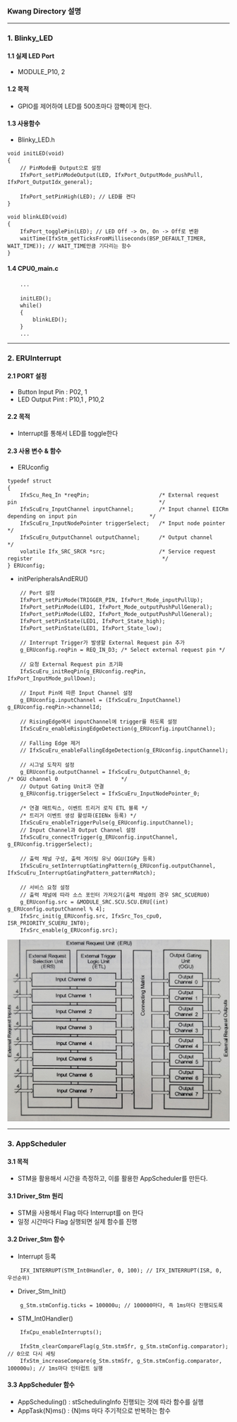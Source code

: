 ### Kwang Directory 설명

<hr>

### 1. Blinky_LED

#### 1.1 실제 LED Port

- MODULE_P10, 2

#### 1.2 목적

- GPIO를 제어하여 LED를 500초마다 깜빡이게 한다.

#### 1.3 사용함수

- Blinky_LED.h

```
void initLED(void)
{
    // PinMode를 Output으로 설정
    IfxPort_setPinModeOutput(LED, IfxPort_OutputMode_pushPull, IfxPort_OutputIdx_general);

    IfxPort_setPinHigh(LED); // LED를 켠다
}
```

```
void blinkLED(void)
{
    IfxPort_togglePin(LED); // LED Off -> On, On -> Off로 변환
    waitTime(IfxStm_getTicksFromMilliseconds(BSP_DEFAULT_TIMER, WAIT_TIME)); // WAIT_TIME만큼 기다리는 함수
}
```

#### 1.4 CPU0_main.c
```
    ...

    initLED();
    while()
    {
        blinkLED();
    }
    ...
```    

<hr>

### 2. ERUInterrupt

#### 2.1 PORT 설정

- Button Input Pin : P02, 1
- LED Output Pint : P10,1 , P10,2

#### 2.2 목적

- Interrupt를 통해서 LED를 toggle한다

#### 2.3 사용 변수 & 함수

- ERUconfig

```
typedef struct
{
    IfxScu_Req_In *reqPin;                      /* External request pin                                             */
    IfxScuEru_InputChannel inputChannel;        /* Input channel EICRm depending on input pin                       */
    IfxScuEru_InputNodePointer triggerSelect;   /* Input node pointer                                               */
    IfxScuEru_OutputChannel outputChannel;      /* Output channel                                                   */
    volatile Ifx_SRC_SRCR *src;                 /* Service request register                                         */
} ERUconfig;
```

- initPeripheralsAndERU()
```
    // Port 설정 
    IfxPort_setPinMode(TRIGGER_PIN, IfxPort_Mode_inputPullUp);              
    IfxPort_setPinMode(LED1, IfxPort_Mode_outputPushPullGeneral);            
    IfxPort_setPinMode(LED2, IfxPort_Mode_outputPushPullGeneral);            
    IfxPort_setPinState(LED1, IfxPort_State_high);                           
    IfxPort_setPinState(LED1, IfxPort_State_low);                           

    // Interrupt Trigger가 발생할 External Request pin 추가
    g_ERUconfig.reqPin = REQ_IN_D3; /* Select external request pin */

    // 요청 External Request pin 초기화
    IfxScuEru_initReqPin(g_ERUconfig.reqPin, IfxPort_InputMode_pullDown);

    // Input Pin에 따른 Input Channel 설정
    g_ERUconfig.inputChannel = (IfxScuEru_InputChannel) g_ERUconfig.reqPin->channelId;

    // RisingEdge에서 inputChannel에 trigger를 하도록 설정
    IfxScuEru_enableRisingEdgeDetection(g_ERUconfig.inputChannel);     

    // Falling Edge 제거
    // IfxScuEru_enableFallingEdgeDetection(g_ERUconfig.inputChannel);        

    // 시그널 도착지 설정
    g_ERUconfig.outputChannel = IfxScuEru_OutputChannel_0;                  /* OGU channel 0                    */
    // Output Gating Unit과 연결
    g_ERUconfig.triggerSelect = IfxScuEru_InputNodePointer_0;

    /* 연결 매트릭스, 이벤트 트리거 로직 ETL 블록 */
    /* 트리거 이벤트 생성 활성화(EIENx 등록) */
    IfxScuEru_enableTriggerPulse(g_ERUconfig.inputChannel);
    // Input Channel과 Output Channel 설정
    IfxScuEru_connectTrigger(g_ERUconfig.inputChannel, g_ERUconfig.triggerSelect);

    // 출력 채널 구성, 출력 게이팅 유닛 OGU(IGPy 등록)
    IfxScuEru_setInterruptGatingPattern(g_ERUconfig.outputChannel, IfxScuEru_InterruptGatingPattern_patternMatch);

    // 서비스 요청 설정
    // 출력 채널에 따라 소스 포인터 가져오기(출력 채널0의 경우 SRC_SCUERU0)
    g_ERUconfig.src = &MODULE_SRC.SCU.SCU.ERU[(int) g_ERUconfig.outputChannel % 4];
    IfxSrc_init(g_ERUconfig.src, IfxSrc_Tos_cpu0, ISR_PRIORITY_SCUERU_INT0);
    IfxSrc_enable(g_ERUconfig.src);
```

![외부 인터럽트 Unit Overview](./../images/외부%20인터럽트.jpg)

<hr>

### 3. AppScheduler

#### 3.1 목적

- STM을 활용해서 시간을 측정하고, 이를 활용한 AppScheduler를 만든다.

#### 3.1 Driver_Stm 원리

- STM을 사용해서 Flag 마다 Interrupt를 on 한다
- 일정 시간마다 Flag 실행되면 실제 함수를 진행

#### 3.2 Driver_Stm 함수

- Interrupt 등록

```
    IFX_INTERRUPT(STM_Int0Handler, 0, 100); // IFX_INTERRUPT(ISR, 0, 우선순위)
```

- Driver_Stm_Init()

```
    g_Stm.stmConfig.ticks = 100000u; // 100000마다, 즉 1ms마다 진행되도록
```

- STM_Int0Handler()

```
    IfxCpu_enableInterrupts();

    IfxStm_clearCompareFlag(g_Stm.stmSfr, g_Stm.stmConfig.comparator); // 0으로 다시 세팅
    IfxStm_increaseCompare(g_Stm.stmSfr, g_Stm.stmConfig.comparator, 100000u); // 1ms마다 인터럽트 실행
```

#### 3.3 AppScheduler 함수

- AppScheduling() : stSchedulingInfo 진행되는 것에 따라 함수를 실행
- AppTask{N}ms() : {N}ms 마다 주기적으로 반복하는 함수